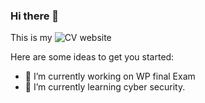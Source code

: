 ### Hi there 👋
This is my ![CV website](https://salt0w0b.github.io/)

Here are some ideas to get you started:

- 🔭 I’m currently working on WP final Exam
- 🌱 I’m currently learning cyber security.

